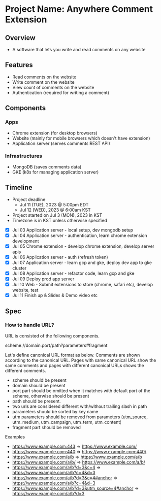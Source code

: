 # Project Name: Anywhere Comment Extension

## Overview
- A software that lets you write and read comments on any website

## Features
- Read comments on the website
- Write comment on the website
- View count of comments on the website
- Authentication (required for writing a comment)

## Components

### Apps
- Chrome extension (for desktop browsers)
- Website (mainly for mobile browsers which doesn't have extension)
- Application server (serves comments REST API)

### Infrastructures
- MongoDB (saves comments data)
- GKE (k8s for managing application server)

## Timeline
- Project deadline
  - Jul 11 (TUE), 2023 @ 5:00pm EDT
  - Jul 12 (WED), 2023 @ 6:00am KST
- Project started on Jul 3 (MON), 2023 in KST
- Timezone is in KST unless otherwise specified

- [x] Jul 03 Application server - local setup, dev mongodb setup
- [x] Jul 04 Application server - authentication, learn chrome extension development
- [x] Jul 05 Chrome extension - develop chrome extension, develop server apis
- [x] Jul 06 Application server - auth (refresh token)
- [x] Jul 07 Application server - learn gcp and gke, deploy dev app to gke cluster
- [x] Jul 08 Application server - refactor code, learn gcp and gke
- [x] Jul 09 Deploy prod app server
- [x] Jul 10 Web - Submit extensions to store (chrome, safari etc), develop website, test
- [x] Jul 11 Finish up & Slides & Demo video etc

## Spec

### How to handle URL?

URL is consisted of the following components.

scheme://domain:port/path?parameters#fragment

Let's define canonical URL format as below. Comments are shown according to the canonical URL. Pages with same canonical URL show the same comments and pages with different canonical URLs shows the different comments.

- scheme should be present
- domain should be present
- port part should be omitted when it matches with default port of the scheme, otherwise should be present
- path should be present.
- two urls are considered different with/without trailing slash in path
- parameters should be sorted by key name
- utm parameters should be removed from parameters (utm_source, utm_medium, utm_campaign, utm_term, utm_content)
- fragment part should be removed

Examples

- https://www.example.com:443 => https://www.example.com/
- https://www.example.com:440 => https://www.example.com:440/
- https://www.example.com/a/b => https://www.example.com/a/b
- https://www.example.com/a/b/ => https://www.example.com/a/b/
- https://www.example.com/a/b?d=3&c=4 => https://www.example.com/a/b?c=4&d=3
- https://www.example.com/a/b?d=3&c=4#anchor => https://www.example.com/a/b?c=4&d=3
- https://www.example.com/a/b?d=3&utm_source=4#anchor => https://www.example.com/a/b?d=3

